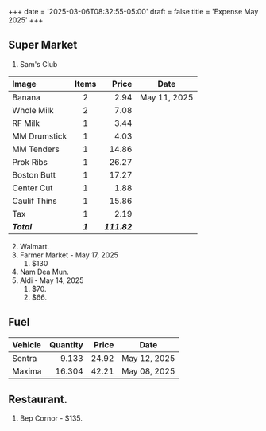 +++
date = '2025-03-06T08:32:55-05:00'
draft = false
title = 'Expense May 2025'
+++

## Super Market

1. Sam's Club

| Image        |  Items  |        Price |     Date     |
| :----------- | :-----: | -----------: | :----------: |
| Banana       |    2    |         2.94 | May 11, 2025 |
| Whole Milk   |    2    |         7.08 |              |
| RF Milk      |    1    |         3.44 |              |
| MM Drumstick |    1    |         4.03 |              |
| MM Tenders   |    1    |        14.86 |              |
| Prok Ribs    |    1    |        26.27 |              |
| Boston Butt  |    1    |        17.27 |              |
| Center Cut   |    1    |         1.88 |              |
| Caulif Thins |    1    |        15.86 |              |
| Tax          |    1    |         2.19 |              |
| **_Total_**  | **_1_** | **_111.82_** |              |

2. Walmart.
3. Farmer Market - May 17, 2025
   1. $130
4. Nam Dea Mun.
5. Aldi - May 14, 2025
   1. $70.
   2. $66.

## Fuel

| Vehicle | Quantity | Price |     Date     |
| :------ | -------: | ----: | :----------: |
| Sentra  |    9.133 | 24.92 | May 12, 2025 |
| Maxima  |   16.304 | 42.21 | May 08, 2025 |

## Restaurant.

1.  Bep Cornor - $135.
